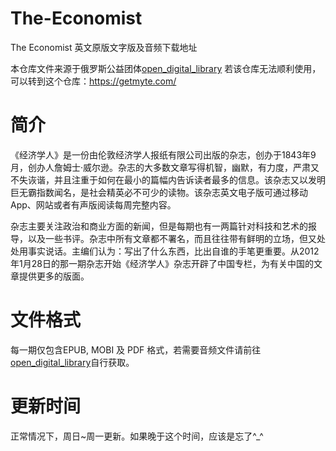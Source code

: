 # The-Economist 

The Economist 英文原版文字版及音频下载地址

本仓库文件来源于俄罗斯公益团体[open_digital_library](https://vk.com/open_digital_library)
若该仓库无法顺利使用，可以转到这个仓库：https://getmyte.com/

# 简介

《经济学人》是一份由伦敦经济学人报纸有限公司出版的杂志，创办于1843年9月，创办人詹姆士·威尔逊。杂志的大多数文章写得机智，幽默，有力度，严肃又不失诙谐，并且注重于如何在最小的篇幅内告诉读者最多的信息。该杂志又以发明巨无霸指数闻名，是社会精英必不可少的读物。该杂志英文电子版可通过移动App、网站或者有声版阅读每周完整内容。

杂志主要关注政治和商业方面的新闻，但是每期也有一两篇针对科技和艺术的报导，以及一些书评。杂志中所有文章都不署名，而且往往带有鲜明的立场，但又处处用事实说话。主编们认为：写出了什么东西，比出自谁的手笔更重要。从2012年1月28日的那一期杂志开始《经济学人》杂志开辟了中国专栏，为有关中国的文章提供更多的版面。

# 文件格式

每一期仅包含EPUB, MOBI 及 PDF 格式，若需要音频文件请前往[open_digital_library](https://vk.com/open_digital_library)自行获取。

# 更新时间

正常情况下，周日~周一更新。如果晚于这个时间，应该是忘了^_^
